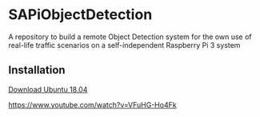 # SAPiObjectDetection

A repository to build a remote Object Detection system for the own use of real-life traffic scenarios on a self-independent Raspberry Pi 3 system

## Installation

[Download Ubuntu 18.04](https://wiki.ubuntu.com/ARM/RaspberryPi)

https://www.youtube.com/watch?v=VFuHG-Ho4Fk
